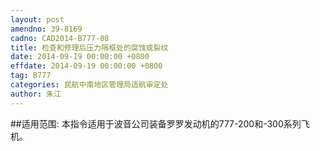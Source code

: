 ```yaml
---
layout: post
amendno: 39-8169
cadno: CAD2014-B777-08
title: 检查和修理后压力隔框处的腐蚀或裂纹
date: 2014-09-19 00:00:00 +0800
effdate: 2014-09-19 00:00:00 +0800
tag: B777
categories: 民航中南地区管理局适航审定处
author: 朱江
---
```


##适用范围:
本指令适用于波音公司装备罗罗发动机的777-200和-300系列飞机。

